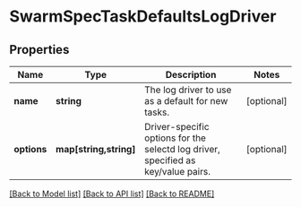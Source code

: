 # SwarmSpecTaskDefaultsLogDriver

## Properties
Name | Type | Description | Notes
------------ | ------------- | ------------- | -------------
**name** | **string** | The log driver to use as a default for new tasks. | [optional] 
**options** | **map[string,string]** | Driver-specific options for the selectd log driver, specified as key/value pairs. | [optional] 

[[Back to Model list]](../../README.md#documentation-for-models) [[Back to API list]](../../README.md#documentation-for-api-endpoints) [[Back to README]](../../README.md)

